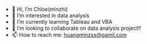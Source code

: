 - 👋 Hi, I’m Chloe(minzhi)
- 👀 I’m interested in data analysis 
- 🌱 I’m currently learning Tableau and VBA
- 💞️ I’m looking to collaborate on data analysis project!!
- 📫 How to reach me: huangminzxx@gamil.com 

<!---
minzhih/minzhih is a ✨ special ✨ repository because its `README.md` (this file) appears on your GitHub profile.
You can click the Preview link to take a look at your changes.
--->
